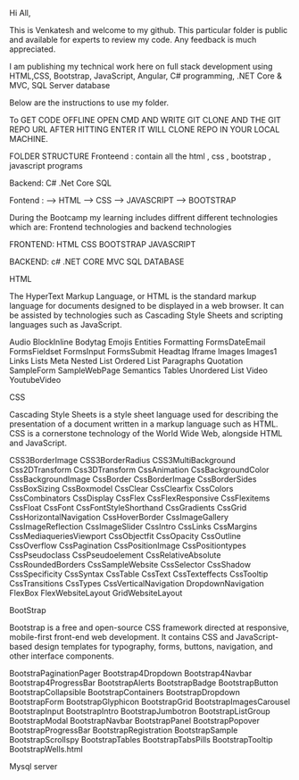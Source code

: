 Hi All,

This is Venkatesh and welcome to my github. This particular folder is public and available for experts to review my code. Any feedback is much appreciated.

I am publishing my technical work here on full stack development using HTML,CSS, Bootstrap, JavaScript, Angular, C# programming, .NET Core & MVC, SQL Server database

Below are the instructions to use my folder.

To GET CODE OFFLINE OPEN CMD AND WRITE GIT CLONE AND THE GIT REPO URL AFTER HITTING ENTER IT WILL CLONE REPO IN YOUR LOCAL MACHINE.

FOLDER STRUCTURE
Fronteend : contain all the html , css , bootstrap , javascript programs

Backend: C# .Net Core SQL

Fontend :
--> HTML
--> CSS
--> JAVASCRIPT
--> BOOTSTRAP

During the Bootcamp my learning includes diffrent different technologies which are: Frontend technologies and backend technologies

FRONTEND:
HTML
CSS
BOOTSTRAP
JAVASCRIPT


BACKEND: c# .NET CORE MVC SQL DATABASE

HTML

The HyperText Markup Language, or HTML is the standard markup language for documents designed to be displayed in a web browser. It can be assisted by technologies such as Cascading Style Sheets and scripting languages such as JavaScript.

Audio
BlockInline
Bodytag
Emojis
Entities
Formatting
FormsDateEmail
FormsFieldset
FormsInput
FormsSubmit
Headtag
Iframe
Images
Images1
Links
Lists
Meta
Nested List
Ordered List
Paragraphs
Quotation
SampleForm
SampleWebPage
Semantics
Tables
Unordered List
Video
YoutubeVideo

CSS

Cascading Style Sheets is a style sheet language used for describing the presentation of a document written in a markup language such as HTML. CSS is a cornerstone technology of the World Wide Web, alongside HTML and JavaScript.

CSS3BorderImage
CSS3BorderRadius
CSS3MultiBackground
Css2DTransform
Css3DTransform
CssAnimation
CssBackgroundColor
CssBackgroundImage
CssBorder
CssBorderImage
CssBorderSides
CssBoxSizing
CssBoxmodel
CssClear
CssClearfix
CssColors
CssCombinators
CssDisplay
CssFlex
CssFlexResponsive
CssFlexitems
CssFloat
CssFont
CssFontStyleShorthand
CssGradients
CssGrid
CssHorizontalNavigation
CssHoverBorder
CssImageGallery
CssImageReflection
CssImageSlider
CssIntro
CssLinks
CssMargins
CssMediaqueriesViewport
CssObjectfit
CssOpacity
CssOutline
CssOverflow
CssPagination
CssPositionImage
CssPositiontypes
CssPseudoclass
CssPseudoelement
CssRelativeAbsolute
CssRoundedBorders
CssSampleWebsite
CssSelector
CssShadow
CssSpecificity
CssSyntax
CssTable
CssText
CssTexteffects
CssTooltip
CssTransitions
CssTypes
CssVerticalNavigation
DropdownNavigation
FlexBox
FlexWebsiteLayout
GridWebsiteLayout

BootStrap

Bootstrap is a free and open-source CSS framework directed at responsive, mobile-first front-end web development. It contains CSS and JavaScript-based design templates for typography, forms, buttons, navigation, and other interface components.

BootstraPaginationPager
Bootstrap4Dropdown
Bootstrap4Navbar
Bootstrap4ProgressBar
BootstrapAlerts
BootstrapBadge
BootstrapButton
BootstrapCollapsible
BootstrapContainers
BootstrapDropdown
BootstrapForm
BootstrapGlyphicon
BootstrapGrid
BootstrapImagesCarousel
BootstrapInput
BootstrapIntro
BootstrapJumbotron
BootstrapListGroup
BootstrapModal
BootstrapNavbar
BootstrapPanel
BootstrapPopover
BootstrapProgressBar
BootstrapRegistration
BootstrapSample
BootstrapScrollspy
BootstrapTables
BootstrapTabsPills
BootstrapTooltip
BootstrapWells.html


Mysql server


